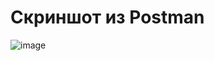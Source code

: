 # Скриншот из Postman
![image](https://github.com/Dmitry-1994/Docker_2/assets/115424121/effd9644-5a1d-496f-bcd6-f546f2609448)
